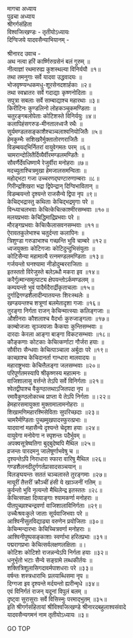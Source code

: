 मागचा अध्याय  
पुढचा अध्याय  
श्रीगर्गसंहिता  
विश्वजित्खण्डः - तृतीयोऽध्यायः  
दिग्विजये यादवसैन्याभियानम् -  
  
श्रीनारद उवाच -  
अथ नत्वा हरिं कार्ष्णिरुग्रसेनं बलं गुरुम् ॥  
नीत्वाज्ञां रथमारुह्य कुशस्थल्या विनिर्ययौ ॥१॥  
तथा तमनुगाः सर्वे यादवा उद्धवादयः ॥  
भोजवृष्ण्यन्धकमधु-शूरसेनदशार्हकाः ॥२॥  
तथा स्वभ्रातरः सर्वे गदाद्याः कृष्णनोदिताः ॥  
सपुत्रा सबलाः सर्वे साम्बाद्याश्च महारथाः ॥३॥  
किरीटिनः कुण्डलिनो लोहकञ्चुकमण्डिताः ॥  
चतुरङ्गबलोपेताः कोटिशस्ते विनिर्ययुः ॥४॥  
कलापिहंसगरुड-मीनतालध्वजै रथैः ॥  
सूर्यमण्डलसङ्काशैश्चञ्चलाश्वनियोजितैः ॥५॥  
हेमकुम्भैः सशिखरैर्मुक्तातोरणराजितैः ॥  
विडम्बयद्‌भिर्नितरां वायुवेगमतः परम् ॥६॥  
चामरान्दोलितैर्दिव्यैर्वीरमण्डलमण्डितैः ॥  
सौवर्णैर्देवधिष्णाभै रेजुर्वीरा मनोहराः ॥७॥  
मदच्युताश्चित्रमुखा हेमजालसमन्विताः ॥  
महोद्‌भटा गजा उच्चरणद्घण्टारुणाम्बराः ॥८॥  
गिरीन्द्रशिखरा भद्रा द्विपेन्द्रान् दिग्विभावितान् ॥  
विडम्बयन्तो दृश्यन्ते राजसैन्ये द्विपा नृप ॥९॥  
केचिद्‌भद्रास्तु कथिताः केचिद्‌भद्रमृगाः परे ॥  
विन्ध्याचलभवाः केचित्केचित्काश्मीरसम्भवाः ॥१०॥  
मलयप्रभवाः केचिद्धिमाद्रिप्रभवाः परे ॥  
मौरङ्गप्रभवाः केचित्कैलासवनसम्भवाः ॥११॥  
ऐरावतकुलेभाश्च चतुर्दन्ता कलापिनः ॥  
त्रिशुण्डा गरुडाभाश्च गच्छन्ति भुवि चाम्बरे ॥१२॥  
ध्वजयुक्ताः कोटिगजाः कोटिदुन्दुभिसंयुताः ॥  
कोटिसैन्या महामात्यै रत्नमण्डलमण्डिताः ॥१३॥  
गर्जयन्तो घनश्यामा नीडोदुम्बरराजिताः ॥  
इतस्ततो विरेजुस्ते बलेऽब्धौ मकरा इव ॥१४॥  
करैर्गुल्मान्समुत्पाट्य क्षेपयन्तोऽर्कमण्डलम् ॥  
कम्पयन्तो भुवं पादैर्मदैरार्द्रीकृताचलाः ॥१५॥  
दुर्गाद्रिगण्डशैलादीन्पातयन्तः शिरःस्थलेः ॥  
खण्डयन्तश्च शत्रूणां बलमेतादृशा गजाः ॥१६॥  
तुरङ्गा निर्गता राजन् केचिन्मात्स्याः कलिङ्गजाः ॥  
औशीनराः कौशलाश्च वैदर्भाः कुरुजाङ्गलाः ॥१७॥  
काम्बोजजाः सृञ्जयजाः कैकयाः कुन्तिसम्भवाः ॥  
दारदाः केरला आङ्गा बाङ्गा विकटसम्भवाः ॥१८॥  
कौङ्कणाः कोटकाः केचित्कर्णाटा गौर्जरा हयाः ॥  
सौवीराः सैन्धवाः केचित्पाञ्चाला अर्बुदाः परे ॥१९॥  
काच्छाश्च केचिदानर्ता गान्धारा मालवादयः ॥  
महाराष्ट्रभवाः केचित्तैलङ्गा जलसम्भवाः ॥२०॥  
परिपूर्णतमस्यापि श्रीकृष्णस्य महात्मनः ॥  
वाजिशालासु वर्त्तन्ते तेऽपि सर्वे विनिर्गताः ॥२१॥  
श्वेतद्वीपाश्च वैकुण्ठात्तथाऽजितपदा नृप ॥  
रमावैकुण्ठलोकाच्च प्राप्ता ये तेऽपि निर्गताः ॥।२२॥  
हेमहारसमायुक्ता मुक्तामालामनोहराः ॥  
शिखामणिमहारश्मिसेविताः सुपरिच्छदाः ॥२३॥  
चामरैर्मण्डिताः पुच्छमुखपादस्फुरत्प्रभाः ॥  
यादवानां महासैन्ये दृश्यन्ते चेदृशा हयाः ॥२४॥  
वायुवेगा मनोवेगा न स्पृशन्तः पदैर्भुवम् ॥  
अपक्वसूत्रेष्वतिगा बुद्बुदेष्वपि मैथिल ॥२५॥  
व्रजन्तः पारदमनु जालेषूर्णाभवेषु च ॥  
दृश्यन्तेऽपि निराधारा स्फारा वारिषु मैथिल ॥२६॥  
गण्डशैलनदीदुर्गगर्तप्रासादसञ्चयान् ॥  
विलङ्घयन्तः सततं चञ्चलास्ते तुरङ्गमाः ॥२७॥  
मायूरीं तैत्तरीं क्रौञ्चीं हंसी ये खाञ्जनीं गतिम् ॥  
कुर्वन्तो भुवि नृत्यन्तो मैथिलेन्द्र इतस्ततः ॥२८॥  
केचित्सपक्षा दिव्याङ्गाः श्यामकर्णा मनोहराः ॥  
पीतपुच्छाश्चन्द्रवर्णा वाजिशालाविनिर्गताः ॥२९॥  
उच्चैःश्रवःकुले जाताः सूर्यवाजिभवाः परे ॥  
आश्विनीसुतविद्याढ्या वरुणेन प्रयोजिताः ॥३०॥  
केचिन्मन्दारभाः केचिच्चित्रवर्णा मनोहराः ॥  
आश्विनीपुष्पसङ्काशाः स्वर्णाभा हरितप्रभाः ॥३१॥  
पद्मरागप्रभाः केचित्सर्वलक्षणलक्षिताः ॥।  
कोटिशः कोटिशो राजन्नन्येऽपि निर्गता हयाः ॥३२॥  
धनुर्भृतो भटाः सैन्ये सङ्ग्रामे लब्धकीर्तयः ॥  
शक्तित्रिशूलासिगदावर्मपाशधराः परे ॥३३॥  
वर्षन्तः शस्त्रधाराभिः प्रलयाब्धिसमा नृप ॥  
दिग्गजा इव दृश्यन्ते मर्दयन्तो ह्यरीन्मृधे ॥३४॥  
एवं विनिर्गतं राजन् यदूनां विपुलं बलम् ॥  
दृष्ट्वा सुरासुराः सर्वे विसिस्मुः परमाद्‌भुतम् ॥३५॥  
इति श्रीगर्गसंहितायां श्रीविश्वजित्खण्डे श्रीनारदबहुलाश्वसंवादे  
यादवसैन्यगमनं नाम तृतीयोऽध्यायः ॥३॥  
  
GO TOP

